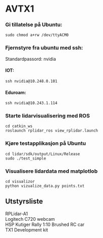 # AVTX1

### Gi tillatelse på Ubuntu:

    sudo chmod a+rw /dev/ttyACM0

### Fjernstyre fra ubuntu med ssh:
Standardpassord: nvidia
#### IOT:
    ssh nvidia@10.248.0.101 
#### Eduroam:
    ssh nvidia@10.243.1.114

### Starte lidarvisualisering med ROS
    cd catkin_ws
    roslaunch rplidar_ros view_rplidar.launch
    
### Kjøre testapplikasjon på Ubuntu
    cd lidar/sdk/output/Linux/Release
    sudo ./test_simple
    
### Visualisere lidardata med matplotlob
    cd visualizor
    python vizualize_data.py points.txt
    
## Utstyrsliste
RPLidar-A1  
Logitech C720 webcam  
HSP Kutiger Rally 1:10 Brushed RC car  
TX1 Development kit  
